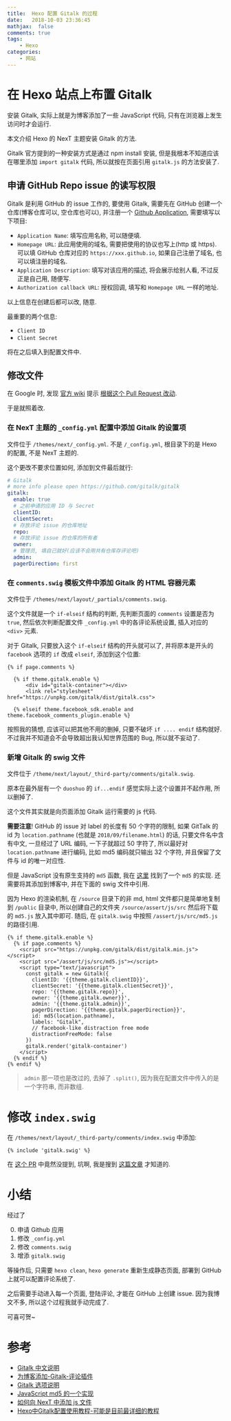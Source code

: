 ```yaml
---
title:  Hexo 配置 Gitalk 的过程
date:   2018-10-03 23:36:45
mathjax:  false
comments: true
tags:
    - Hexo
categories:
    - 网站
---
```


# 在 Hexo 站点上布置 Gitalk

安装 Gitalk, 实际上就是为博客添加了一些 JavaScript 代码, 只有在浏览器上发生访问时才会运行.

本文介绍 Hexo 的 NexT 主题安装 Gitalk 的方法.

Gitalk 官方提到的一种安装方式是通过 npm install 安装, 但是我根本不知道应该在哪里添加 `import gitalk` 代码, 所以就按在页面引用 `gitalk.js` 的方法安装了.

<!--more-->

## 申请 GitHub Repo issue 的读写权限

Gitalk 是利用 GitHub 的 issue 工作的, 要使用 Gitalk, 需要先在 GitHub 创建一个仓库(博客仓库可以, 空仓库也可以), 并注册一个 [Github Application](https://github.com/settings/applications/new), 需要填写以下项目:

- `Application Name`: 填写应用名称, 可以随便填.
- `Homepage URL`: 此应用使用的域名, 需要把使用的协议也写上(http 或 https). 可以填 GitHub 仓库对应的 `https://xxx.github.io`, 如果自己注册了域名, 也可以填注册的域名.
- `Application Description`: 填写对该应用的描述, 将会展示给别人看, 不过反正是自己用, 随便写.
- `Authorization callback URL`: 授权回调, 填写和 `Homepage URL` 一样的地址.

以上信息在创建后都可以改, 随意.

最重要的两个信息:

- `Client ID`
- `Client Secret`

将在之后填入到配置文件中.

## 修改文件

在 Google 时, 发现 [官方 wiki](https://github.com/gitalk/gitalk/wiki/在hexo-next主题上使用gitalk) 提示 [根据这个 Pull Request 改动](https://github.com/iissnan/hexo-theme-next/pull/1814/files).

于是就照着改.

### 在 NexT 主题的 `_config.yml` 配置中添加 Gitalk 的设置项

文件位于 `/themes/next/_config.yml`. 不是 `/_config.yml`, 根目录下的是 Hexo 的配置, 不是 NexT 主题的.

这个更改不要求位置如何, 添加到文件最后就行:

```yml
# Gitalk
# more info please open https://github.com/gitalk/gitalk
gitalk:
  enable: true
  # 之前申请的应用 ID 与 Secret
  clientID:
  clientSecret:
  # 存放评论 issue 的仓库地址
  repo:
  # 存放评论 issue 的仓库的所有者
  owner:
  # 管理员, 填自己就好(应该不会用共有仓库存评论吧)
  admin:
  pagerDirection: first
```

### 在 `comments.swig` 模板文件中添加 Gitalk 的 HTML 容器元素

文件位于 `/themes/next/layout/_partials/comments.swig`.

这个文件就是一个 `if-elseif` 结构的判断, 先判断页面的 `comments` 设置是否为 `true`, 然后依次判断配置文件 `_config.yml` 中的各评论系统设置, 插入对应的 `<div>` 元素.

对于 Gitalk, 只要放入这个 `if-elseif` 结构的开头就可以了, 并将原本是开头的 `facebook` 选项的 `if` 改成 `elseif`, 添加到这个位置:

```swig
{% if page.comments %}

  {% if theme.gitalk.enable %}
      <div id="gitalk-container"></div>
      <link rel="stylesheet" href="https://unpkg.com/gitalk/dist/gitalk.css">

  {% elseif theme.facebook_sdk.enable and theme.facebook_comments_plugin.enable %}
```

按照我的猜想, 应该可以把其他不用的删掉, 只要不破坏 `if .... endif` 结构就好. 不过我并不知道会不会导致超出我认知世界范围的 Bug, 所以就不妄动了.

### 新增 Gitalk 的 swig 文件

文件位于 `/theme/next/layout/_third-party/comments/gitalk.swig`.

原本在最外层有一个 `duoshuo` 的 `if...endif` 感觉实际上这个设置并不起作用, 所以删掉了.

这个文件其实就是向页面添加 Gitalk 运行需要的 js 代码.

**需要注意**! GitHub 的 issue 对 label 的长度有 50 个字符的限制, 如果 GitTalk 的 id 为 `location.pathname` (也就是 `2018/09/filename.html`) 的话, 只要文件名中含有中文, 一旦经过了 URL 编码, 一下子就超过 50 字符了, 所以最好对 `location.pathname` 进行编码, 比如 md5 编码就只输出 32 个字符, 并且保留了文件与 id 的唯一对应性.

但是 JavaScript 没有原生支持的 `md5` 函数, 我在 [这里](https://github.com/blueimp/JavaScript-MD5/tree/master/js) 找到了一个 `md5` 的实现. 还需要将其添加到博客中, 并在下面的 swig 文件中引用.

因为 Hexo 的渲染机制, 在 `/source` 目录下的非 md, html 文件都只是简单地复制到 `/public` 目录中, 所以创建自己的文件夹 `/source/assert/js/src` 然后将下载的 `md5.js` 放入其中即可. 随后, 在 `gitalk.swig` 中按照 `/assert/js/src/md5.js` 的路径引用.

```swig
{% if theme.gitalk.enable %}
  {% if page.comments %}
    <script src="https://unpkg.com/gitalk/dist/gitalk.min.js"></script>
    <script src="/assert/js/src/md5.js"></script>
    <script type="text/javascript">
      const gitalk = new Gitalk({
        clientID: '{{theme.gitalk.clientID}}',
        clientSecret: '{{theme.gitalk.clientSecret}}',
        repo: '{{theme.gitalk.repo}}',
        owner: '{{theme.gitalk.owner}}',
        admin: '{{theme.gitalk.admin}}',
        pagerDirection: '{{theme.gitalk.pagerDirection}}',
        id: md5(location.pathname),
        labels: "Gitalk",
        // facebook-like distraction free mode
        distractionFreeMode: false
      })
      gitalk.render('gitalk-container')
    </script>
  {% endif %}
{% endif %}
```

> `admin` 那一项也是改过的, 去掉了 `.split()`, 因为我在配置文件中传入的是一个字符串, 而非数组.

# 修改 `index.swig`

在 `/themes/next/layout/_third-party/comments/index.swig` 中添加:

```swig
{% include 'gitalk.swig' %}
```

在 [这个 PR](https://github.com/iissnan/hexo-theme-next/pull/1814/files) 中竟然没提到, 坑啊, 我是搜到 [这篇文章](https://iochen.com/2018/01/06/use-gitalk-in-hexo/) 才知道的.

# 小结

经过了

0. 申请 Github 应用
0. 修改 `_config.yml`
0. 修改 `comments.swig`
0. 增添 `gitalk.swig`

等操作后, 只需要 `hexo clean`, `hexo generate` 重新生成静态页面, 部署到 GitHub 上就可以配置评论系统了.

之后需要手动进入每一个页面, 登陆评论, 才能在 GitHub 上创建 issue. 因为我博文不多, 所以这个过程我就手动完成了.

可喜可贺~

# 参考

- [Gitalk 中文说明](https://github.com/gitalk/gitalk/blob/master/readme-cn.md)
- [为博客添加-Gitalk-评论插件](https://knightcai.github.io/2017/12/19/%E4%B8%BA%E5%8D%9A%E5%AE%A2%E6%B7%BB%E5%8A%A0-Gitalk-%E8%AF%84%E8%AE%BA%E6%8F%92%E4%BB%B6/)
- [Gitalk 选项说明](https://github.com/gitalk/gitalk#options)
- [JavaScript md5 的一个实现](https://github.com/blueimp/JavaScript-MD5)
- [如何向 NexT 中添加 js 文件](https://github.com/iissnan/hexo-theme-next/issues/1436)
- [Hexo中Gitalk配置使用教程-可能是目前最详细的教程](https://iochen.com/2018/01/06/use-gitalk-in-hexo/)
